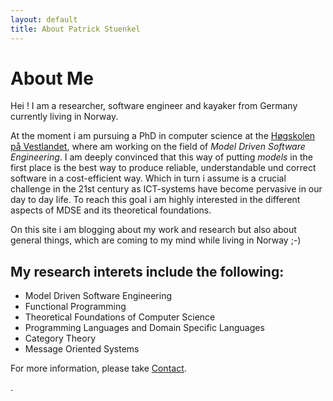 ```yaml
---
layout: default
title: About Patrick Stuenkel
---
```


<div class="post">
	<h1 class="pageTitle">About Me</h1>
	<p class="intro">Hei ! I am a researcher, software engineer and kayaker from Germany currently living in Norway.</p>
	<p>At the moment i am pursuing a PhD in computer science at the <a href="http://www.hvl.no">H&oslash;gskolen p&aring; Vestlandet</a>, 
	 where am working on the field of <em>Model Driven Software Engineering</em>. I am deeply convinced that this way of putting
	 <em>models</em> in the first place is the best way to produce reliable, understandable und correct software in a cost-efficient way.
	 Which in turn i assume is a crucial challenge in the 21st century as ICT-systems have become pervasive in our day to day life. 
	 To reach this goal i am highly interested in the different aspects of MDSE and its theoretical foundations.
	</p>
	<p> On this site i am blogging about my work and research but also about general things, which are coming to my mind while living in Norway ;-)</p>
	<h2>My research interets include the following: </h2>
	<ul>
		<li>Model Driven Software Engineering</li>
		<li>Functional Programming</li>
		<li>Theoretical Foundations of Computer Science</li>
		<li>Programming Languages and Domain Specific Languages</li>
		<li>Category Theory</li>
		<li>Message Oriented Systems</li>
   </ul>
   <p>For more information, please take <a href="https://webminz.github.io/contact">Contact</a>.</p>.
</div>

